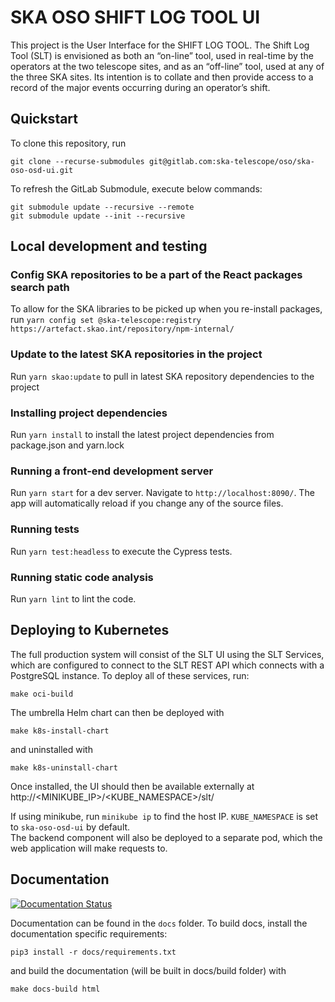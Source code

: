 # SKA OSO SHIFT LOG TOOL UI

This project is the User Interface for the SHIFT LOG TOOL. The Shift Log Tool (SLT) is envisioned as both an “on-line” tool, used in real-time by the operators at the two telescope sites, and as an “off-line” tool,
used at any of the three SKA sites. Its intention is to collate and then provide access to a record of the major events occurring during an operator’s shift.

## Quickstart

To clone this repository, run

```
git clone --recurse-submodules git@gitlab.com:ska-telescope/oso/ska-oso-osd-ui.git
```

To refresh the GitLab Submodule, execute below commands:

```
git submodule update --recursive --remote
git submodule update --init --recursive
```

## Local development and testing

### Config SKA repositories to be a part of the React packages search path

To allow for the SKA libraries to be picked up when you re-install packages,
run `yarn config set @ska-telescope:registry https://artefact.skao.int/repository/npm-internal/`

### Update to the latest SKA repositories in the project

Run `yarn skao:update` to pull in latest SKA repository dependencies to the project

### Installing project dependencies

Run `yarn install` to install the latest project dependencies from package.json and yarn.lock

### Running a front-end development server

Run `yarn start` for a dev server. Navigate to `http://localhost:8090/`. The
app will automatically reload if you change any of the source files.

### Running tests

Run `yarn test:headless` to execute the Cypress tests.

### Running static code analysis

Run `yarn lint` to lint the code.

## Deploying to Kubernetes

The full production system will consist of the SLT UI using the SLT Services, which are
configured to connect to the SLT REST API which connects with a PostgreSQL instance.
To deploy all of these services, run:

```
make oci-build
```

The umbrella Helm chart can then be deployed with

```
make k8s-install-chart
```

and uninstalled with

```
make k8s-uninstall-chart
```

Once installed, the UI should then be available externally at http://<MINIKUBE_IP>/<KUBE_NAMESPACE>/slt/

If using minikube, run `minikube ip` to find the host IP. `KUBE_NAMESPACE` is set to `ska-oso-osd-ui` by default.  
The backend component will also be deployed to a separate pod, which the web application will make requests to.

## Documentation

[![Documentation Status](https://readthedocs.org/projects/ska-telescope-ska-oso-osd-ui/badge/?version=latest)](https://developer.skao.int/projects/ska-oso-osd-ui/en/latest/?badge=latest)

Documentation can be found in the `docs` folder. To build docs, install the
documentation specific requirements:

```
pip3 install -r docs/requirements.txt
```

and build the documentation (will be built in docs/build folder) with

```
make docs-build html
```
